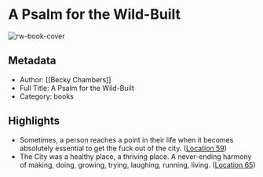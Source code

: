 # A Psalm for the Wild-Built

![rw-book-cover](https://m.media-amazon.com/images/I/91KMGe-yLfL._SY160.jpg)

## Metadata
- Author: [[Becky Chambers]]
- Full Title: A Psalm for the Wild-Built
- Category: books

## Highlights
- Sometimes, a person reaches a point in their life when it becomes absolutely essential to get the fuck out of the city. ([Location 59](https://readwise.io/to_kindle?action=open&asin=B08H831J18&location=59))
- The City was a healthy place, a thriving place. A never-ending harmony of making, doing, growing, trying, laughing, running, living. ([Location 65](https://readwise.io/to_kindle?action=open&asin=B08H831J18&location=65))
